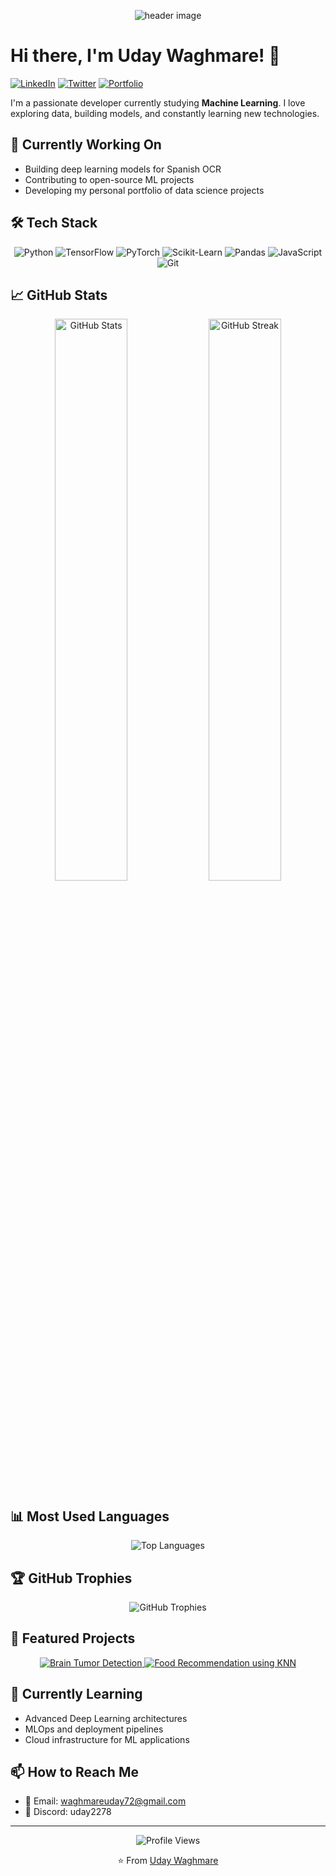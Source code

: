 <!-- Header with animated banner -->
<p align="center">
  <img src="https://capsule-render.vercel.app/api?text=Welcome%20to%20My%20Profile&animation=fadeIn&type=waving&color=gradient&height=100" alt="header image"/>
</p>

# Hi there, I'm Uday Waghmare! 👋

[![LinkedIn](https://img.shields.io/badge/LinkedIn-Uday_Waghmare-0077B5?style=for-the-badge&logo=linkedin&logoColor=white)](https://www.linkedin.com/in/udaywaghmare6/)
[![Twitter](https://img.shields.io/badge/Twitter-@UdayWaghma17051-1DA1F2?style=for-the-badge&logo=twitter&logoColor=white)](https://twitter.com/YourHandle)
[![Portfolio](https://img.shields.io/badge/Portfolio-Website-FF4088?style=for-the-badge&logo=hugo&logoColor=white)](https://your-portfolio-url.com)

I'm a passionate developer currently studying **Machine Learning**. I love exploring data, building models, and constantly learning new technologies.

## 🔭 Currently Working On
- Building deep learning models for Spanish OCR
- Contributing to open-source ML projects
- Developing my personal portfolio of data science projects

## 🛠️ Tech Stack
<p align="center">
  <img src="https://img.shields.io/badge/Python-3776AB?style=for-the-badge&logo=python&logoColor=white" alt="Python"/>
  <img src="https://img.shields.io/badge/TensorFlow-FF6F00?style=for-the-badge&logo=tensorflow&logoColor=white" alt="TensorFlow"/>
  <img src="https://img.shields.io/badge/PyTorch-EE4C2C?style=for-the-badge&logo=pytorch&logoColor=white" alt="PyTorch"/>
  <img src="https://img.shields.io/badge/scikit_learn-F7931E?style=for-the-badge&logo=scikit-learn&logoColor=white" alt="Scikit-Learn"/>
  <img src="https://img.shields.io/badge/Pandas-2C2D72?style=for-the-badge&logo=pandas&logoColor=white" alt="Pandas"/>
  <img src="https://img.shields.io/badge/JavaScript-F7DF1E?style=for-the-badge&logo=javascript&logoColor=black" alt="JavaScript"/>
  <img src="https://img.shields.io/badge/Git-F05032?style=for-the-badge&logo=git&logoColor=white" alt="Git"/>
</p>

## 📈 GitHub Stats

<p align="center">
  <img src="https://github-readme-stats.vercel.app/api?username=Snowman-cpu&show_icons=true&theme=radical&count_private=true&hide_border=true" alt="GitHub Stats" width="48%" />
  <img src="https://github-readme-streak-stats.herokuapp.com/?user=Snowman-cpu&theme=radical&hide_border=true" alt="GitHub Streak" width="48%" />
</p>

## 📊 Most Used Languages

<p align="center">
  <img src="https://github-readme-stats.vercel.app/api/top-langs/?username=Snowman-cpu&layout=compact&theme=radical&hide_border=true&langs_count=8" alt="Top Languages" />
</p>

## 🏆 GitHub Trophies

<p align="center">
  <img src="https://github-profile-trophy.vercel.app/?username=Snowman-cpu&theme=radical&column=4&margin-w=15&margin-h=15" alt="GitHub Trophies" />
</p>

## 📌 Featured Projects
<p align="center">
    <a href="https://github.com/Snowman-cpu/Brain-tumor-Detection">
    <img src="https://github-readme-stats.vercel.app/api/pin/?username=Snowman-cpu&repo=Brain-tumor-Detection&theme=radical&hide_border=true" alt="Brain Tumor Detection" />
  </a>
  <a href="https://github.com/Snowman-cpu/Food-Recommendation-using-KNN">
    <img src="https://github-readme-stats.vercel.app/api/pin/?username=Snowman-cpu&repo=Food-Recommendation-using-KNN&theme=radical&hide_border=true" alt="Food Recommendation using KNN" />
  </a>

</p>

## 🌱 Currently Learning
- Advanced Deep Learning architectures
- MLOps and deployment pipelines 
- Cloud infrastructure for ML applications

## 📫 How to Reach Me
- 📧 Email: waghmareuday72@gmail.com
- 💬 Discord: uday2278

---

<p align="center">
  <img src="https://komarev.com/ghpvc/?username=Snowman-cpu&color=blueviolet&style=flat-square&label=Profile+Views" alt="Profile Views" />
</p>

<p align="center">⭐️ From <a href="https://github.com/Snowman-cpu">Uday Waghmare</a></p>
